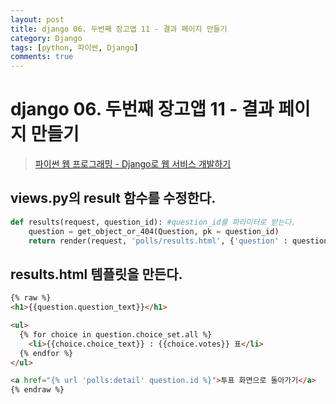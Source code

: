 ```yaml
---
layout: post
title: django 06. 두번째 장고앱 11 - 결과 페이지 만들기
category: Django
tags: [python, 파이썬, Django]
comments: true
---
```

# django 06. 두번째 장고앱 11 - 결과 페이지 만들기
> [파이썬 웹 프로그래밍 - Django로 웹 서비스 개발하기 ](https://www.inflearn.com/course/django-%ED%8C%8C%EC%9D%B4%EC%8D%AC-%EC%9E%A5%EA%B3%A0-%EA%B0%95%EC%A2%8C/)      

## views.py의 result 함수를 수정한다.

```python
def results(request, question_id): #question_id를 파라미터로 받는다.
    question = get_object_or_404(Question, pk = question_id)
    return render(request, 'polls/results.html', {'question' : question})
```

## results.html 템플릿을 만든다.

```html
{% raw %}
<h1>{{question.question_text}}</h1>

<ul>
  {% for choice in question.choice_set.all %}
    <li>{{choice.choice_text}} : {{choice.votes}} 표</li>
  {% endfor %}
</ul>

<a href="{% url 'polls:detail' question.id %}">투표 화면으로 돌아가기</a>
{% endraw %}
```
